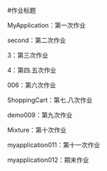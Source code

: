 #作业标题

MyApplication：第一次作业     

second：第二次作业

3：第三次作业

4：第四.五次作业

006：第六次作业

ShoppingCart：第七.八次作业

demo009：第九次作业

Mixture：第十次作业

myapplication011：第十一次作业

myapplication012：期末作业
